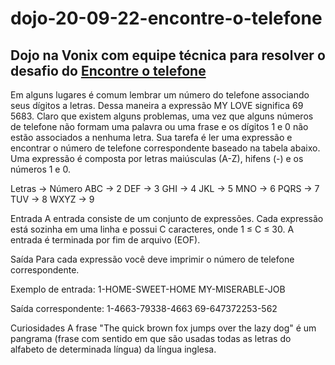 # dojo-20-09-22-encontre-o-telefone

Dojo na Vonix com equipe técnica para resolver o desafio do [Encontre o telefone](https://dojopuzzles.com/problems/encontre-o-telefone/)
--

Em alguns lugares é comum lembrar um número do telefone associando seus dígitos a letras. Dessa maneira a expressão MY LOVE significa 69 5683. Claro que existem alguns problemas, uma vez que alguns números de telefone não formam uma palavra ou uma frase e os dígitos 1 e 0 não estão associados a nenhuma letra.
Sua tarefa é ler uma expressão e encontrar o número de telefone correspondente baseado na tabela abaixo. Uma expressão é composta por letras maiúsculas (A-Z), hifens (-) e os números 1 e 0.

Letras -> Número 
ABC    -> 2 
DEF    -> 3 
GHI    -> 4 
JKL    -> 5 
MNO    -> 6 
PQRS   -> 7 
TUV    -> 8 
WXYZ   -> 9

Entrada
A entrada consiste de um conjunto de expressões. Cada expressão está sozinha em uma linha e possui C caracteres, onde 1 ≤ C ≤ 30. A entrada é terminada por fim de arquivo (EOF).


Saída
Para cada expressão você deve imprimir o número de telefone correspondente.

Exemplo de entrada:
1-HOME-SWEET-HOME 
MY-MISERABLE-JOB

Saída correspondente:
1-4663-79338-4663 
69-647372253-562

Curiosidades
A frase "The quick brown fox jumps over the lazy dog" é um pangrama (frase com sentido em que são usadas todas as letras do alfabeto de determinada língua) da língua inglesa.